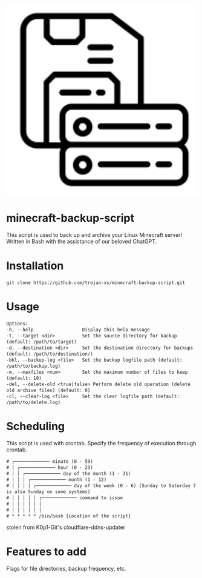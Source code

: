 <p align="center">
  <img src="./assets/server-save.png" width="802" />
</p>

# minecraft-backup-script
This script is used to back up and archive your Linux Minecraft server! Written in Bash with the assistance of our beloved ChatGPT.

# Installation
```
git clone https://github.com/trojan-xs/minecraft-backup-script.git
```

# Usage

```
Options:                                                                                                                                                                                            -h, --help                  Display this help message                                                                                                                                             -t, --target <dir>          Set the source directory for backup (default: /path/to/target)                                                                                                        -d, --destination <dir>     Set the destination directory for backups (default: /path/to/destination/)                                                                                            -bkl, --backup-log <file>   Set the backup logfile path (default: /path/to/backup.log)                                                                                                            -m, --maxfiles <num>        Set the maximum number of files to keep (default: 10)                                                                                                                 -del, --delete-old <true|false> Perform delete old operation (delete old archive files) [default: 0]                                                                                              -cl, --clear-log <file>     Set the clear logfile path (default: /path/to/delete.log)                     

```


# Scheduling
This script is used with crontab. Specify the frequency of execution through crontab.
```
# ┌───────────── minute (0 - 59)
# │ ┌───────────── hour (0 - 23)
# │ │ ┌───────────── day of the month (1 - 31)
# │ │ │ ┌───────────── month (1 - 12)
# │ │ │ │ ┌───────────── day of the week (0 - 6) (Sunday to Saturday 7 is also Sunday on some systems)
# │ │ │ │ │ ┌───────────── command to issue                               
# │ │ │ │ │ │
# │ │ │ │ │ │
# * * * * * /bin/bash {Location of the script}
```
stolen from K0p1-Git's cloudflare-ddns-updater

# Features to add
Flags for file directories, backup frequency, etc.
